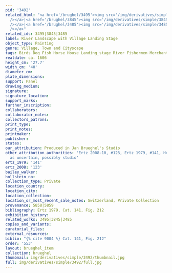 ```yaml
---
pid: '3492'
related_html: "<a href='/brughel/3495'><img src='/img/derivatives/simple/3495/thumbnail.jpg'
  /></a>|<a href='/brughel/3845'><img src='/img/derivatives/simple/3845/thumbnail.jpg'
  /></a>|<a href='/brughel/3485'><img src='/img/derivatives/simple/3485/thumbnail.jpg'
  /></a>"
related_ids: 3495|3845|3485
label: River Landscape with Village Landing Stage
object_type: Painting
genre: Village, Town and Cityscape
tags: Birds Dog Fish Horse House Landing_stage River Fishermen Merchants Boat Wagon
realdate: ca. 1606
height_cm: '27.7'
width_cm: '40'
diameter_cm: 
plate_dimensions: 
support: Panel
drawing_medium: 
signature: 
signature_location: 
support_marks: 
further_inscription: 
collaborators: 
collaborator_notes: 
collectors_patrons: 
print_type: 
print_notes: 
printmaker: 
publisher: 
states: 
our_attribution: Produced in Jan Brueghel's Studio
other_attribution_authorities: 'Ertz 2008-10, #123, Ertz 1979, #141, Honig database
  as uncertain, possibly studio'
ertz_1979: '141'
ertz_2008: '123'
bailey_walker: 
hollstein_no: 
collection_type: Private
location_country: 
location_city: 
location_collection: 
location_or_most_recent_sale_notes: Switzerland, Private Collection
provenance: 5858|5859
bibliography: Ertz 1979, Cat. 141, Fig. 212
exhibition_history: 
related_works: 3495|3845|3485
copies_and_variants: 
curatorial_files: 
external_resources: 
biblio: "{% cite 9004 %} Cat. 141, Fig. 212"
order: '553'
layout: brueghel_item
collection: brueghel
thumbnail: img/derivatives/simple/3492/thumbnail.jpg
full: img/derivatives/simple/3492/full.jpg
---
```

